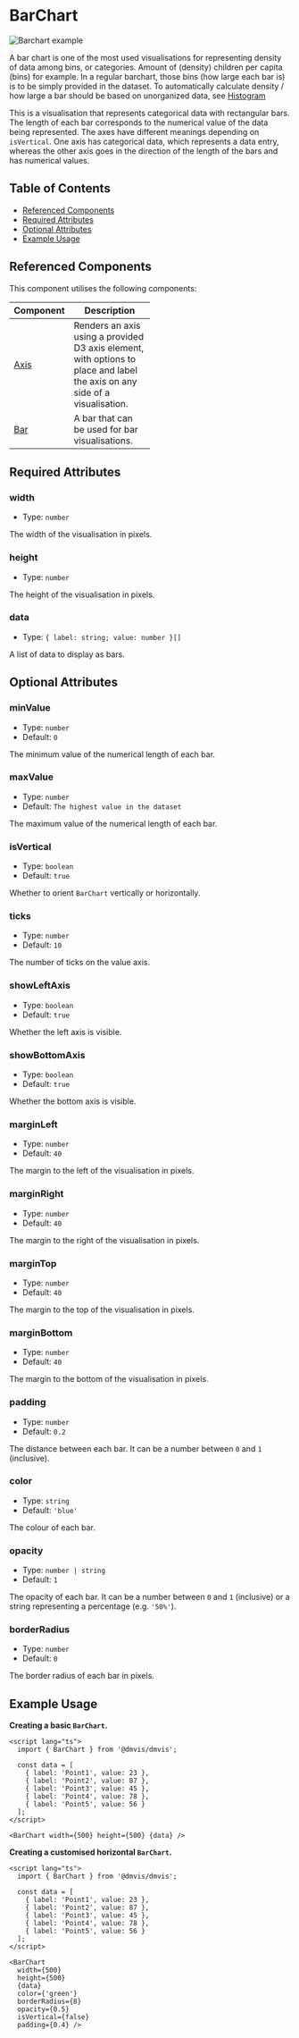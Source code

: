 # BarChart

![Barchart example](../media/barchart-example.png ':size=600')

A bar chart is one of the most used visualisations for representing density of data among bins, or categories. Amount of (density) children per capita (bins) for example. In a regular barchart, those bins (how large each bar is) is to be simply provided in the dataset. To automatically calculate density / how large a bar should be based on unorganized data, see [Histogram](visualisations/Histogram.md)

This is a visualisation that represents categorical data with rectangular bars.
The length of each bar corresponds to the numerical value of the data being represented.
The axes have different meanings depending on `isVertical`.
One axis has categorical data, which represents a data entry, whereas
the other axis goes in the direction of the length of the bars and has numerical values.

## Table of Contents

- [Referenced Components](#referenced-components)
- [Required Attributes](#required-attributes)
- [Optional Attributes](#optional-attributes)
- [Example Usage](#example-usage)

## Referenced Components

This component utilises the following components:

<table style="width: 50%">
  <thead>
    <tr>
      <th style="width: 20%;">Component</th>
      <th style="width: 80%;">Description</th>
    </tr>
  </thead>
  <tbody>
    <tr>
      <td><a href="#/components/Axis.md">Axis</a></td>
      <td>Renders an axis using a provided D3 axis element, with options to place and label the axis on any side of a visualisation.</td>
    </tr>
    <tr>
      <td><a href="#/components/Bar.md">Bar</a></td>
      <td>A bar that can be used for bar visualisations.</td>
    </tr>
  </tbody>
</table>

## Required Attributes

### width

- Type: `number`

The width of the visualisation in pixels.

### height

- Type: `number`

The height of the visualisation in pixels.

### data

- Type: `{ label: string; value: number }[]`

A list of data to display as bars.

## Optional Attributes

### minValue

- Type: `number`
- Default: `0`

The minimum value of the numerical length of each bar.

### maxValue

- Type: `number`
- Default: `The highest value in the dataset`

The maximum value of the numerical length of each bar.

### isVertical

- Type: `boolean`
- Default: `true`

Whether to orient `BarChart` vertically or horizontally.

### ticks

- Type: `number`
- Default: `10`

The number of ticks on the value axis.

### showLeftAxis

- Type: `boolean`
- Default: `true`

Whether the left axis is visible.

### showBottomAxis

- Type: `boolean`
- Default: `true`

Whether the bottom axis is visible.

### marginLeft

- Type: `number`
- Default: `40`

The margin to the left of the visualisation in pixels.

### marginRight

- Type: `number`
- Default: `40`

The margin to the right of the visualisation in pixels.

### marginTop

- Type: `number`
- Default: `40`

The margin to the top of the visualisation in pixels.

### marginBottom

- Type: `number`
- Default: `40`

The margin to the bottom of the visualisation in pixels.

### padding

- Type: `number`
- Default: `0.2`

The distance between each bar.
It can be a number between `0` and `1` (inclusive).

### color

- Type: `string`
- Default: `'blue'`

The colour of each bar.

### opacity

- Type: `number | string`
- Default: `1`

The opacity of each bar.
It can be a number between `0` and `1` (inclusive) or a string representing a percentage (e.g. `'50%'`).

### borderRadius

- Type: `number`
- Default: `0`

The border radius of each bar in pixels.

## Example Usage

<b> Creating a basic `BarChart`.</b>

```svelte
<script lang="ts">
  import { BarChart } from '@dmvis/dmvis';

  const data = [
    { label: 'Point1', value: 23 },
    { label: 'Point2', value: 87 },
    { label: 'Point3', value: 45 },
    { label: 'Point4', value: 78 },
    { label: 'Point5', value: 56 }
  ];
</script>

<BarChart width={500} height={500} {data} />
```

<b>Creating a customised horizontal `BarChart`.</b>

```svelte
<script lang="ts">
  import { BarChart } from '@dmvis/dmvis';

  const data = [
    { label: 'Point1', value: 23 },
    { label: 'Point2', value: 87 },
    { label: 'Point3', value: 45 },
    { label: 'Point4', value: 78 },
    { label: 'Point5', value: 56 }
  ];
</script>

<BarChart
  width={500}
  height={500}
  {data}
  color={'green'}
  borderRadius={8}
  opacity={0.5}
  isVertical={false}
  padding={0.4} />
```
